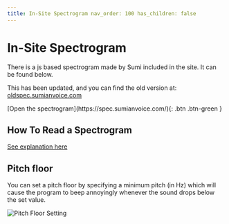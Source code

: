 ```yaml
---
title: In-Site Spectrogram nav_order: 100 has_children: false
---
```

# In-Site Spectrogram
There is a js based spectrogram made by Sumi included in the site. It can be
found below.

This has been updated, and you can find the old version at:
[oldspec.sumianvoice.com](https://oldspec.sumianvoice.com/)

<span class="fs-8">
[Open the spectrogram](https://spec.sumianvoice.com/){: .btn .btn-green }
</span>

## How To Read a Spectrogram
[See explanation
here](https://wiki.sumianvoice.com/wiki/pages/other-resources/spectrograms.html)


## Pitch floor
You can set a pitch floor by specifying a minimum pitch (in Hz) which will cause
the program to beep annoyingly whenever the sound drops below the set value.

![Pitch Floor Setting](/img/pitch_floor.png)
